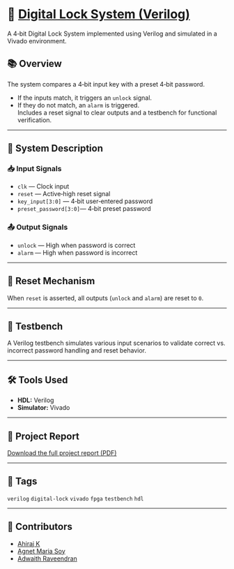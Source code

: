 # 🔐 [Digital Lock System (Verilog)](https://ahiraj-k.github.io/digital-lock-verilog/Project-Report.pdf)

A 4‑bit Digital Lock System implemented using Verilog and simulated in a Vivado environment.

## 📚 Overview

The system compares a 4‑bit input key with a preset 4‑bit password.  
- If the inputs match, it triggers an `unlock` signal.  
- If they do not match, an `alarm` is triggered.  
Includes a reset signal to clear outputs and a testbench for functional verification.

---

## 🧠 System Description

### 📥 Input Signals
- `clk`                 — Clock input  
- `reset`               — Active‑high reset signal  
- `key_input[3:0]`      — 4‑bit user‑entered password  
- `preset_password[3:0]`— 4‑bit preset password  

### 📤 Output Signals
- `unlock` — High when password is correct  
- `alarm`  — High when password is incorrect  

---

## 🔄 Reset Mechanism

When `reset` is asserted, all outputs (`unlock` and `alarm`) are reset to `0`.

---

## 🧪 Testbench

A Verilog testbench simulates various input scenarios to validate correct vs. incorrect password handling and reset behavior.

---

## 🛠 Tools Used

- **HDL:** Verilog  
- **Simulator:** Vivado  

---

## 📄 Project Report

[Download the full project report (PDF)](https://ahiraj-k.github.io/digital-lock-verilog/Project-Report.pdf)

---

## 🔖 Tags

`verilog` `digital-lock` `vivado` `fpga` `testbench` `hdl`

---

## 🚀 Contributors

- [Ahiraj K](https://www.linkedin.com/in/ahiraj-k)
- [Agnet Maria Soy](https://www.linkedin.com/in/agnet-maria-soy)
- [Adwaith Raveendran](https://www.linkedin.com/in/ahiraj-k)

